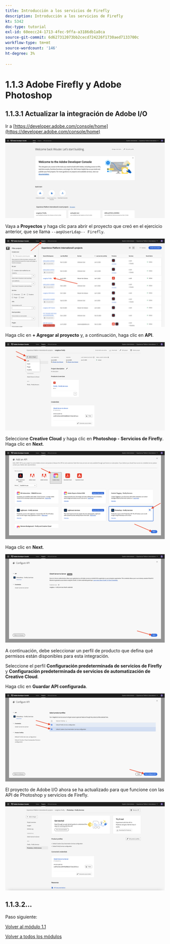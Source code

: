 ```yaml
---
title: Introducción a los servicios de Firefly
description: Introducción a los servicios de Firefly
kt: 5342
doc-type: tutorial
exl-id: 60eecc24-1713-4fec-9ffa-a3186db1a8ca
source-git-commit: 6d627312073bb2cecd724226f1730aed7133700c
workflow-type: tm+mt
source-wordcount: '146'
ht-degree: 3%

---
```


# 1.1.3 Adobe Firefly y Adobe Photoshop

## 1.1.3.1 Actualizar la integración de Adobe I/O

Ir a [https://developer.adobe.com/console/home](https://developer.adobe.com/console/home)

![Nueva integración de Adobe I/O](./images/iohome.png)

Vaya a **Proyectos** y haga clic para abrir el proyecto que creó en el ejercicio anterior, que se llama `--aepUserLdap-- Firefly`.

![Almacenamiento de Azure](./images/ps1.png)

Haga clic en **+ Agregar al proyecto** y, a continuación, haga clic en **API**.

![Almacenamiento de Azure](./images/ps2.png)

Seleccione **Creative Cloud** y haga clic en **Photoshop - Servicios de Firefly**. Haga clic en **Next**.

![Almacenamiento de Azure](./images/ps3.png)

Haga clic en **Next**.

![Almacenamiento de Azure](./images/ps4.png)

A continuación, debe seleccionar un perfil de producto que defina qué permisos están disponibles para esta integración.

Seleccione el perfil **Configuración predeterminada de servicios de Firefly** y **Configuración predeterminada de servicios de automatización de Creative Cloud**.

Haga clic en **Guardar API configurada**.

![Almacenamiento de Azure](./images/ps5.png)

El proyecto de Adobe I/O ahora se ha actualizado para que funcione con las API de Photoshop y servicios de Firefly.

![Almacenamiento de Azure](./images/ps6.png)

## 1.1.3.2...

Paso siguiente:

[Volver al módulo 1.1](./firefly-services.md)

[Volver a todos los módulos](./../../../overview.md)
